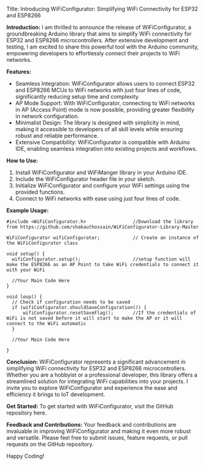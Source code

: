 Title: Introducing WiFiConfigurator: Simplifying WiFi Connectivity for ESP32 and ESP8266

**Introduction:**
I am thrilled to announce the release of WiFiConfigurator, a groundbreaking Arduino library that aims to simplify WiFi connectivity for ESP32 and ESP8266 microcontrollers. After extensive development and testing, I am excited to share this powerful tool with the Arduino community, empowering developers to effortlessly connect their projects to WiFi networks.

**Features:**

* Seamless Integration: WiFiConfigurator allows users to connect ESP32 and ESP8266 MCUs to WiFi networks with just four lines of code, significantly reducing setup time and complexity.
* AP Mode Support: With WiFiConfigurator, connecting to WiFi networks in AP (Access Point) mode is now possible, providing greater flexibility in network configuration.
* Minimalist Design: The library is designed with simplicity in mind, making it accessible to developers of all skill levels while ensuring robust and reliable performance.
* Extensive Compatibility: WiFiConfigurator is compatible with Arduino IDE, enabling seamless integration into existing projects and workflows.

**How to Use:**

1. Install WiFiConfigurator and WiFiManger library in your Arduino IDE.
2. Include the WiFiConfigurator header file in your sketch.
3. Initialize WiFiConfigurator and configure your WiFi settings using the provided functions.
4. Connect to WiFi networks with ease using just four lines of code.

**Example Usage:**

    #include <WiFiConfigurator.h>                 //Download the library from https://github.com/shakauthossain/WiFiConfigurator-Library-Master
    
    WiFiConfigurator wifiConfigurator;            // Create an instance of the WiFiConfigurator class
    
    void setup() {
      wifiConfigurator.setup();                   //setup function will make the ESP8266 as an AP Point to take WiFi credentials to connect it with your WiFi
      
      //Your Main Code Here
    }
    
    void loop() {
      // Check if configuration needs to be saved
      if (wifiConfigurator.shouldSaveConfiguration()) {
          wifiConfigurator.resetSaveFlag();       //If the credentials of WiFi is not saved before it will start to make the AP or it will connect to the WiFi automatic
      }
      
      //Your Main Code Here
    
    }

**Conclusion:**
WiFiConfigurator represents a significant advancement in simplifying WiFi connectivity for ESP32 and ESP8266 microcontrollers. Whether you are a hobbyist or a professional developer, this library offers a streamlined solution for integrating WiFi capabilities into your projects. I invite you to explore WiFiConfigurator and experience the ease and efficiency it brings to IoT development.

**Get Started:**
To get started with WiFiConfigurator, visit the GitHub repository here.

**Feedback and Contributions:**
Your feedback and contributions are invaluable in improving WiFiConfigurator and making it even more robust and versatile. Please feel free to submit issues, feature requests, or pull requests on the GitHub repository.

Happy Coding!
